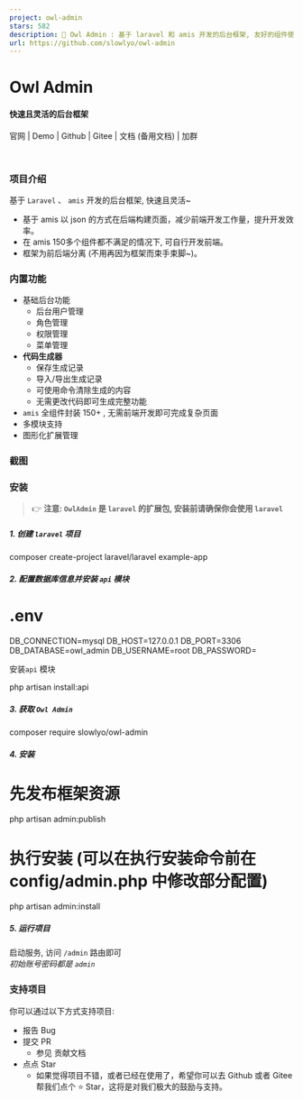```yaml
---
project: owl-admin
stars: 582
description: 🎈 Owl Admin : 基于 laravel 和 amis 开发的后台框架, 友好的组件使用体验, 可轻松实现复杂页面, 内置代码生成器, 让开发者快速搭建后台管理系统
url: https://github.com/slowlyo/owl-admin
---
```


  

Owl Admin
=========

#### 快速且灵活的后台框架

官网 | Demo | Github | Gitee | 文档 (备用文档) | 加群

     

  

  

### 项目介绍

基于 `Laravel` 、 `amis` 开发的后台框架, 快速且灵活~

-   基于 amis 以 json 的方式在后端构建页面，减少前端开发工作量，提升开发效率。
-   在 amis 150多个组件都不满足的情况下, 可自行开发前端。
-   框架为前后端分离 (不用再因为框架而束手束脚~)。

  

### 内置功能

-   基础后台功能
    -   后台用户管理
    -   角色管理
    -   权限管理
    -   菜单管理
-   **代码生成器**
    -   保存生成记录
    -   导入/导出生成记录
    -   可使用命令清除生成的内容
    -   无需更改代码即可生成完整功能
-   `amis` 全组件封装 150+ , 无需前端开发即可完成复杂页面
-   多模块支持
-   图形化扩展管理

  

### 截图

  

### 安装

> 👉 **注意: `OwlAdmin` 是 `laravel` 的扩展包, 安装前请确保你会使用 `laravel`**

##### 1\. 创建 `laravel` 项目

composer create-project laravel/laravel example-app

##### 2\. 配置数据库信息并安装 `api` 模块

# .env
DB\_CONNECTION\=mysql
DB\_HOST\=127.0.0.1
DB\_PORT\=3306
DB\_DATABASE\=owl\_admin
DB\_USERNAME\=root
DB\_PASSWORD\=

安装`api` 模块

php artisan install:api

##### 3\. 获取 `Owl Admin`

composer require slowlyo/owl-admin

##### 4\. 安装

# 先发布框架资源
php artisan admin:publish
# 执行安装 (可以在执行安装命令前在 config/admin.php 中修改部分配置)
php artisan admin:install

##### 5\. 运行项目

启动服务, 访问 `/admin` 路由即可  
_初始账号密码都是 `admin`_

  

### 支持项目

你可以通过以下方式支持项目:

-   报告 Bug
-   提交 PR
    -   参见 贡献文档
-   点点 Star
    -   如果觉得项目不错，或者已经在使用了，希望你可以去 Github 或者 Gitee 帮我们点个 ⭐ Star，这将是对我们极大的鼓励与支持。

